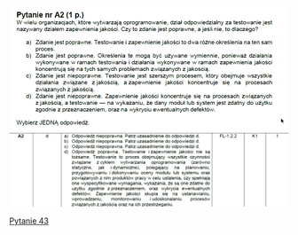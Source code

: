 ![img.png](../Pytania/screeny/img_41.png)
![img.png](screeny/img_41.png)

[Pytanie 43](../Pytania/Pyt_43.md)